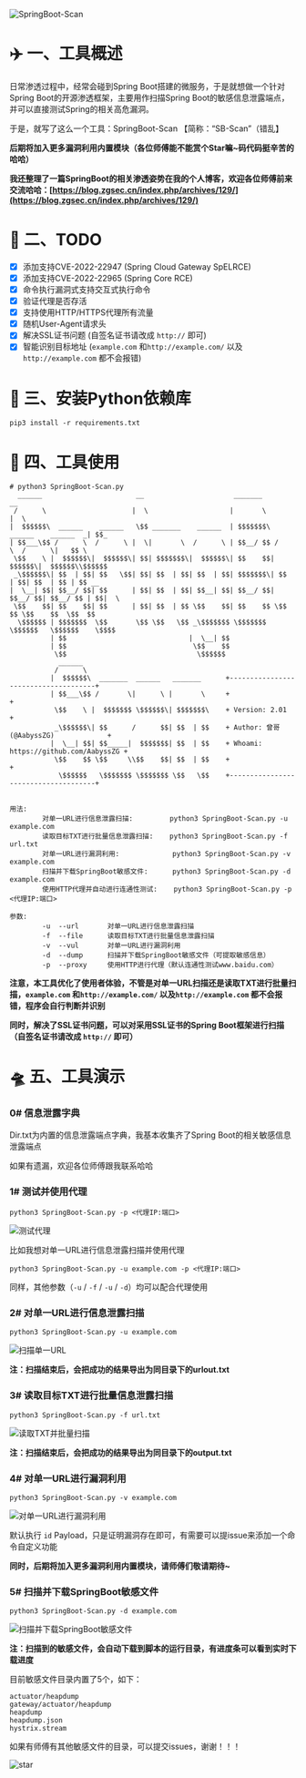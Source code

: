 ![SpringBoot-Scan](https://socialify.git.ci/Aabysszg/SpringBoot-Scan/image?description=1&font=Rokkitt&forks=1&issues=1&language=1&logo=https%3A%2F%2Favatars.githubusercontent.com%2Fu%2F54609266&name=1&owner=1&pattern=Circuit%20Board&stargazers=1&theme=Dark)

# ✈️ 一、工具概述
日常渗透过程中，经常会碰到Spring Boot搭建的微服务，于是就想做一个针对Spring Boot的开源渗透框架，主要用作扫描Spring Boot的敏感信息泄露端点，并可以直接测试Spring的相关高危漏洞。

于是，就写了这么一个工具：SpringBoot-Scan  【简称：“SB-Scan”（错乱】

**后期将加入更多漏洞利用内置模块（各位师傅能不能赏个Star嘛~码代码挺辛苦的哈哈）**

**我还整理了一篇SpringBoot的相关渗透姿势在我的个人博客，欢迎各位师傅前来交流哈哈：[https://blog.zgsec.cn/index.php/archives/129/](https://blog.zgsec.cn/index.php/archives/129/)**

# 📝 二、TODO

* [x] 添加支持CVE-2022-22947 (Spring Cloud Gateway SpELRCE)
* [x] 添加支持CVE-2022-22965 (Spring Core RCE)
* [x] 命令执行漏洞式支持交互式执行命令
* [x] 验证代理是否存活
* [x] 支持使用HTTP/HTTPS代理所有流量
* [x] 随机User-Agent请求头
* [x] 解决SSL证书问题 (自签名证书请改成 `http://` 即可)
* [x] 智能识别目标地址 (`example.com` 和`http://example.com/` 以及`http://example.com` 都不会报错)

# 🚨 三、安装Python依赖库
```
pip3 install -r requirements.txt
```

# 🐉 四、工具使用
```
# python3 SpringBoot-Scan.py
  ______                       __                      _______                        __
 /      \                     |  \                    |       \                      |  \
|  $$$$$$\  ______    ______   \$$ _______    ______  | $$$$$$$\  ______    ______  _| $$_
| $$___\$$ /      \  /      \ |  \|       \  /      \ | $$__/ $$ /      \  /      \|   $$ \
 \$$    \ |  $$$$$$\|  $$$$$$\| $$| $$$$$$$\|  $$$$$$\| $$    $$|  $$$$$$\|  $$$$$$\\$$$$$$
 _\$$$$$$\| $$  | $$| $$   \$$| $$| $$  | $$| $$  | $$| $$$$$$$\| $$  | $$| $$  | $$ | $$ __
|  \__| $$| $$__/ $$| $$      | $$| $$  | $$| $$__| $$| $$__/ $$| $$__/ $$| $$__/ $$ | $$|  \
 \$$    $$| $$    $$| $$      | $$| $$  | $$ \$$    $$| $$    $$ \$$    $$ \$$    $$  \$$  $$
  \$$$$$$ | $$$$$$$  \$$       \$$ \$$   \$$ _\$$$$$$$ \$$$$$$$   \$$$$$$   \$$$$$$    \$$$$
          | $$                              |  \__| $$
          | $$                               \$$    $$
           \$$                                \$$$$$$
            ______
           /      \
          |  $$$$$$\  _______  ______   _______      +-------------------------------------+
          | $$___\$$ /       \|      \ |       \     +                                     +
           \$$    \ |  $$$$$$$ \$$$$$$\| $$$$$$$\    + Version: 2.01                       +
           _\$$$$$$\| $$      /      $$| $$  | $$    + Author: 曾哥(@AabyssZG)             +
          |  \__| $$| $$_____|  $$$$$$$| $$  | $$    + Whoami: https://github.com/AabyssZG +
           \$$    $$ \$$     \\$$    $$| $$  | $$    +                                     +
            \$$$$$$   \$$$$$$$ \$$$$$$$ \$$   \$$    +-------------------------------------+


用法:
        对单一URL进行信息泄露扫描:         python3 SpringBoot-Scan.py -u example.com
        读取目标TXT进行批量信息泄露扫描:    python3 SpringBoot-Scan.py -f url.txt
        对单一URL进行漏洞利用:             python3 SpringBoot-Scan.py -v example.com
        扫描并下载SpringBoot敏感文件:      python3 SpringBoot-Scan.py -d example.com
        使用HTTP代理并自动进行连通性测试:    python3 SpringBoot-Scan.py -p <代理IP:端口>

参数:
        -u  --url       对单一URL进行信息泄露扫描
        -f  --file      读取目标TXT进行批量信息泄露扫描
        -v  --vul       对单一URL进行漏洞利用
        -d  --dump      扫描并下载SpringBoot敏感文件（可提取敏感信息）
        -p  --proxy     使用HTTP进行代理（默认连通性测试www.baidu.com）
```

**注意，本工具优化了使用者体验，不管是对单一URL扫描还是读取TXT进行批量扫描，`example.com` 和`http://example.com/` 以及`http://example.com` 都不会报错，程序会自行判断并识别**

**同时，解决了SSL证书问题，可以对采用SSL证书的Spring Boot框架进行扫描（自签名证书请改成 `http://` 即可）**

# 🛸 五、工具演示

### 0# 信息泄露字典

Dir.txt为内置的信息泄露端点字典，我基本收集齐了Spring Boot的相关敏感信息泄露端点

如果有遗漏，欢迎各位师傅跟我联系哈哈

### 1# 测试并使用代理

```
python3 SpringBoot-Scan.py -p <代理IP:端口>
```

![测试代理](./pic/测试代理.png)

比如我想对单一URL进行信息泄露扫描并使用代理
```
python3 SpringBoot-Scan.py -u example.com -p <代理IP:端口>
```
同样，其他参数（`-u` / `-f` / `-u` / `-d`）均可以配合代理使用

### 2# 对单一URL进行信息泄露扫描

```
python3 SpringBoot-Scan.py -u example.com
```

![扫描单一URL](./pic/扫描单一URL.png)

**注：扫描结束后，会把成功的结果导出为同目录下的urlout.txt**

### 3# 读取目标TXT进行批量信息泄露扫描

```
python3 SpringBoot-Scan.py -f url.txt
```

![读取TXT并批量扫描](./pic/读取TXT并批量扫描.png)

**注：扫描结束后，会把成功的结果导出为同目录下的output.txt**

### 4# 对单一URL进行漏洞利用

```
python3 SpringBoot-Scan.py -v example.com
```

![对单一URL进行漏洞利用](./pic/对单一URL进行漏洞利用.png)

默认执行 `id` Payload，只是证明漏洞存在即可，有需要可以提issue来添加一个命令自定义功能

**同时，后期将加入更多漏洞利用内置模块，请师傅们敬请期待~**

### 5# 扫描并下载SpringBoot敏感文件

```
python3 SpringBoot-Scan.py -d example.com
```

![扫描并下载SpringBoot敏感文件](./pic/扫描并下载SpringBoot敏感文件.png)

**注：扫描到的敏感文件，会自动下载到脚本的运行目录，有进度条可以看到实时下载进度**

目前敏感文件目录内置了5个，如下：

```
actuator/heapdump
gateway/actuator/heapdump
heapdump
heapdump.json
hystrix.stream
```

如果有师傅有其他敏感文件的目录，可以提交issues，谢谢！！！

![star](https://starchart.cc/AabyssZG/SpringBoot-Scan.svg)
